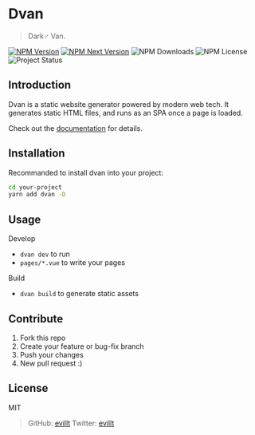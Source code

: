 # Dvan
> Dark♂ Van.

[![NPM Version](https://flat.badgen.net/npm/v/dvan?icon=npm)](https://npmjs.com/package/dvan)
[![NPM Next Version](https://flat.badgen.net/npm/v/dvan/next?icon=npm)](https://npmjs.com/package/dvan/next)
![NPM Downloads](https://flat.badgen.net/npm/dt/dvan)
![NPM License](https://flat.badgen.net/npm/license/dvan)
![Project Status](https://flat.badgen.net/badge/status/beta/yellow)

## Introduction
Dvan is a static website generator powered by modern web tech. It generates static HTML files, and runs as an SPA once a page is loaded.

Check out the [documentation](https://dvan.evila.me) for details.

## Installation
Recommanded to install dvan into your project:
```bash
cd your-project
yarn add dvan -D
```

## Usage
Develop
- `dvan dev` to run
- `pages/*.vue` to write your pages

Build
- `dvan build` to generate static assets

## Contribute
1. Fork this repo
2. Create your feature or bug-fix branch
3. Push your changes
4. New pull request :)

## License
MIT
> GitHub: [evillt](https://github.com/evillt)
> Twitter: [evillt](https://twitter.com/evillt)